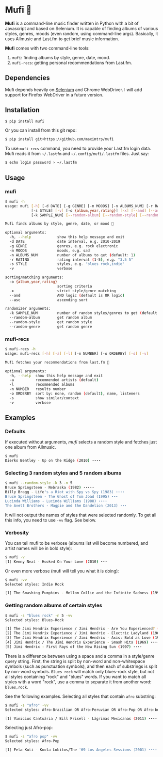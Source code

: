 # Mufi 🐜

**Mufi** is a command-line music finder written in Python with a bit of Javascript and based on Selenium. It is capable of finding albums of various styles, genres, moods (even random, using command-line args). Basically, it uses Allmusic and Last.fm to get brief music information.

**Mufi** comes with two command-line tools:

1. `mufi`: finding albums by style, genre, date, mood.
2. `mufi-recs`: getting personal recommendations from Last.fm.

## Dependencies

Mufi depends heavily on [Selenium](https://pypi.org/project/selenium/) and Chrome WebDriver. I will add support for Firefox WebDriver in a future version.

## Installation

```bash
$ pip install mufi
```

Or you can install from this git repo:

```bash
$ pip install git+https://github.com/maximtrp/mufi
```

To use `mufi-recs` command, you need to provide your Last.fm login data. Mufi reads it from `~/.lastfm` and `~/.config/mufi/.lastfm` files. Just say:

```bash
$ echo login password > ~/.lastfm
```

## Usage

### mufi

```bash
$ mufi -h
usage: mufi [-h] [-d DATE] [-g GENRE] [-m MOODS] [-n ALBUMS_NUM] [-r RATING]
            [-s STYLE] [-v] [-o {album,year,rating}] [-x] [--and] [--asc]
            [-k SAMPLE_NUM] [--random-album] [--random-style] [--random-genre]

Mufi finds albums by style, genre, date, or mood 🐜

optional arguments:
  -h, --help            show this help message and exit
  -d DATE               date interval, e.g. 2010-2019
  -g GENRE              genres, e.g. rock electronic
  -m MOODS              moods, e.g. sad
  -n ALBUMS_NUM         number of albums to get (default: 1)
  -r RATING             rating interval (1-5), e.g. "3.5 5"
  -s STYLE              styles, e.g. "blues rock,indie"
  -v                    verbose

sorting/matching arguments:
  -o {album,year,rating}
                        sorting criteria
  -x                    strict style/genre matching
  --and                 AND logic (default is OR logic)
  --asc                 ascending sort

randomizer arguments:
  -k SAMPLE_NUM         number of random styles/genres to get (default: 1)
  --random-album        get random album
  --random-style        get random style
  --random-genre        get random genre
```

### mufi-recs

```bash
$ mufi-recs -h
usage: mufi-recs [-h] [-a] [-l] [-n NUMBER] [-o ORDERBY] [-s] [-v]

Mufi fetches your recommendations from last.fm 🐜

optional arguments:
  -h, --help  show this help message and exit
  -a          recommended artists (default)
  -l          recommended albums
  -n NUMBER   results number
  -o ORDERBY  sort by: none, random (default), name, listeners
  -s          show similar/context
  -v          verbose
```

## Examples

### Defaults

If executed without arguments, *mufi* selects a random style and fetches just one album from Allmusic.

```bash
$ mufi
Dierks Bentley - Up on the Ridge (2010) ⋆⋆⋆⋆
```

### Selecting 3 random styles and 5 random albums

```bash
$ mufi --random-style -k 3 -n 5
Bruce Springsteen - Nebraska (1982) ⋆⋆⋆⋆⋆
Billy Bragg - Life's a Riot with Spy vs Spy (1983) ⋆⋆⋆⋆
Bruce Springsteen - The Ghost of Tom Joad (1995) ⋆⋆⋆
Lucinda Williams - Lucinda Williams (1988) ⋆⋆⋆⋆
The Avett Brothers - Magpie and the Dandelion (2013) ⋆⋆⋆
```

It will not output the names of styles that were selected randomly. To get all this info, you need to use `-vv` flag. See below.

### Verbosity

You can tell mufi to be verbose (albums list will become numbered, and artist names will be in bold style):

```bash
$ mufi -v
[1] Kenny Neal - Hooked On Your Love (2010) ⋆⋆⋆
```

Or even more verbose (mufi will tell you what it is doing):

```bash
$ mufi -vv
Selected styles: Indie Rock

[1] The Smashing Pumpkins - Mellon Collie and the Infinite Sadness (1995) ⋆⋆⋆⋆
```

### Getting random albums of certain styles

```bash
$ mufi -s "blues rock" -n 5 -vv
Selected styles: Blues-Rock

[1] The Jimi Hendrix Experience / Jimi Hendrix - Are You Experienced? (1967) ⋆⋆⋆⋆⋆
[2] The Jimi Hendrix Experience / Jimi Hendrix - Electric Ladyland (1968) ⋆⋆⋆⋆⋆
[3] The Jimi Hendrix Experience / Jimi Hendrix - Axis: Bold as Love (1967) ⋆⋆⋆⋆⋆
[4] Jimi Hendrix / The Jimi Hendrix Experience - Smash Hits (1969) ⋆⋆⋆⋆
[5] Jimi Hendrix - First Rays of the New Rising Sun (1997) ⋆⋆⋆⋆
```

There is a difference between using a space and a comma in a style/genre query string. First, the string is split by non-word and non-whitespace symbols (such as punctuation symbols), and then each of substrings is split by non-word symbols. `Blues rock` will match only blues-rock style, but not all styles containing "rock" and "blues" words. If you want to match all styles with a word "rock", use a comma to separate it from another word: `blues,rock`.

See the following examples. Selecting all styles that contain `afro` substring:

```bash
$ mufi -s "afro" -vv
Selected styles: Afro-Brazilian OR Afro-Peruvian OR Afro-Pop OR Afro-beat OR Afro-Cuban Jazz OR Afro-Colombian OR Afro-Cuban

[1] Vinicius Cantuária / Bill Frisell - Lágrimas Mexicanas (2011) ⋆⋆⋆⋆
```

Selecting just Afro-pop:

```bash
$ mufi -s "afro pop" -vv
Selected styles: Afro-Pop

[1] Fela Kuti - Koola Lobitos/The '69 Los Angeles Sessions (2001) ⋆⋆⋆⋆
```

